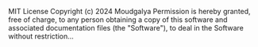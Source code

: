 MIT License
Copyright (c) 2024 Moudgalya
Permission is hereby granted, free of charge, to any person obtaining a copy of this software and associated documentation files (the "Software"), to deal in the Software without restriction...
